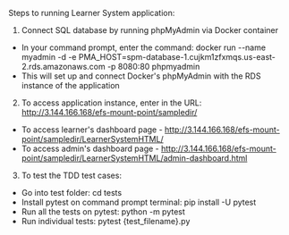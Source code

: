 Steps to running Learner System application:

1. Connect SQL database by running phpMyAdmin via Docker container
 - In your command prompt, enter the command: docker run --name myadmin -d -e PMA_HOST=spm-database-1.cujkm1zfxmqs.us-east-2.rds.amazonaws.com -p 8080:80 phpmyadmin
 - This will set up and connect Docker's phpMyAdmin with the RDS instance of the application

2. To access application instance, enter in the URL: http://3.144.166.168/efs-mount-point/sampledir/
 - To access learner's dashboard page - http://3.144.166.168/efs-mount-point/sampledir/LearnerSystemHTML/
 - To access admin's dashboard page - http://3.144.166.168/efs-mount-point/sampledir/LearnerSystemHTML/admin-dashboard.html

3. To test the TDD test cases:
 - Go into test folder: cd tests
 - Install pytest on command prompt terminal: pip install -U pytest
 - Run all the tests on pytest: python -m pytest 
 - Run individual tests: pytest {test_filename}.py


<!-- 1. Load application into putty 
 - Host Name: 3.144.166.168
 - SSH > Auth > Private key file: spm.ppk
 - Run session. Login as: ec2-user
 - Run python to start the application: python3 PersonClass.py

2. Change directory by using the command: cd /var/www/html/efs-mount-point/sampledir
 - The full application will be stored in that directory 

3. Access database via phpMyAdmin on your browser using the URL: http://localhost:8080/
 - Username: spm
 - Password: *********
 - To check if database is connected to the instance, access http://3.144.166.168:5016/person. If no error message shows up, it means connection is successful. -->
 

